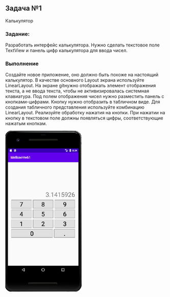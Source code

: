 ## Задача №1
Калькулятор
### Задание:

Разработать интерфейс калькулятора. Нужно сделать текстовое поле TextView и панель цифр калькулятора для ввода чисел.

### Выполнение

Создайте новое приложение, оно должно быть похоже на настоящий калькулятор. В качестве основного Layout экрана используйте LinearLayout. На экране gitнужно отображать элемент отображения текста, а не ввода текста, чтобы не активизировалась системная клавиатура. Под полем отображения чисел нужно разместить панель с кнопками-цифрами. Кнопку нужно отобразить в табличном виде. Для создания табличного представления используйте комбинацию LinearLayout. Реализуйте обработку нажатия на кнопки. При нажатии на кнопку в текстовом поле должны появляться цифры, соответствующие нажатым кнопкам.

![](screen.png)